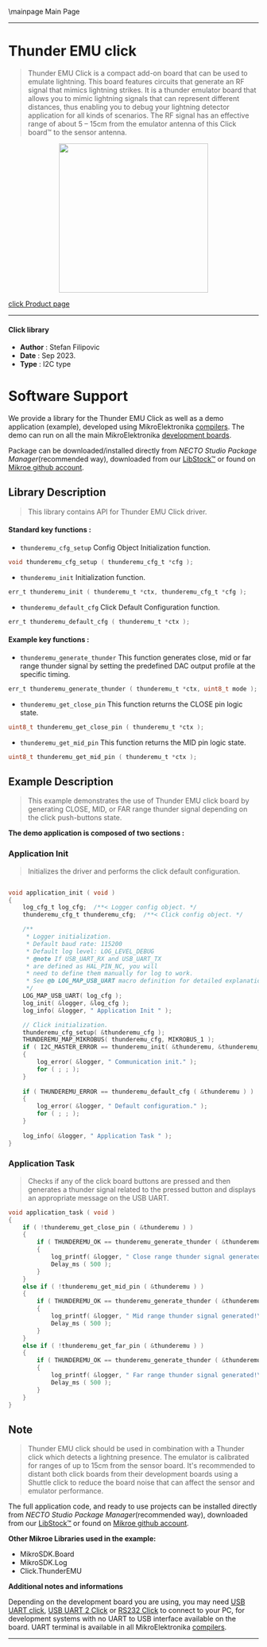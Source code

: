 \mainpage Main Page

---
# Thunder EMU click

> Thunder EMU Click is a compact add-on board that can be used to emulate lightning. This board features circuits that generate an RF signal that mimics lightning strikes. It is a thunder emulator board that allows you to mimic lightning signals that can represent different distances, thus enabling you to debug your lightning detector application for all kinds of scenarios. The RF signal has an effective range of about 5 – 15cm from the emulator antenna of this Click board™ to the sensor antenna.

<p align="center">
  <img src="https://download.mikroe.com/images/click_for_ide/thunderemu_click.png" height=300px>
</p>

[click Product page](https://www.mikroe.com/thunder-emu-click)

---


#### Click library

- **Author**        : Stefan Filipovic
- **Date**          : Sep 2023.
- **Type**          : I2C type


# Software Support

We provide a library for the Thunder EMU Click
as well as a demo application (example), developed using MikroElektronika
[compilers](https://www.mikroe.com/necto-studio).
The demo can run on all the main MikroElektronika [development boards](https://www.mikroe.com/development-boards).

Package can be downloaded/installed directly from *NECTO Studio Package Manager*(recommended way), downloaded from our [LibStock&trade;](https://libstock.mikroe.com) or found on [Mikroe github account](https://github.com/MikroElektronika/mikrosdk_click_v2/tree/master/clicks).

## Library Description

> This library contains API for Thunder EMU Click driver.

#### Standard key functions :

- `thunderemu_cfg_setup` Config Object Initialization function.
```c
void thunderemu_cfg_setup ( thunderemu_cfg_t *cfg );
```

- `thunderemu_init` Initialization function.
```c
err_t thunderemu_init ( thunderemu_t *ctx, thunderemu_cfg_t *cfg );
```

- `thunderemu_default_cfg` Click Default Configuration function.
```c
err_t thunderemu_default_cfg ( thunderemu_t *ctx );
```

#### Example key functions :

- `thunderemu_generate_thunder` This function generates close, mid or far range thunder signal by setting the predefined DAC output profile at the specific timing.
```c
err_t thunderemu_generate_thunder ( thunderemu_t *ctx, uint8_t mode );
```

- `thunderemu_get_close_pin` This function returns the CLOSE pin logic state.
```c
uint8_t thunderemu_get_close_pin ( thunderemu_t *ctx );
```

- `thunderemu_get_mid_pin` This function returns the MID pin logic state.
```c
uint8_t thunderemu_get_mid_pin ( thunderemu_t *ctx );
```

## Example Description

> This example demonstrates the use of Thunder EMU click board by generating
CLOSE, MID, or FAR range thunder signal depending on the click push-buttons state.

**The demo application is composed of two sections :**

### Application Init

> Initializes the driver and performs the click default configuration.

```c

void application_init ( void )
{
    log_cfg_t log_cfg;  /**< Logger config object. */
    thunderemu_cfg_t thunderemu_cfg;  /**< Click config object. */

    /** 
     * Logger initialization.
     * Default baud rate: 115200
     * Default log level: LOG_LEVEL_DEBUG
     * @note If USB_UART_RX and USB_UART_TX 
     * are defined as HAL_PIN_NC, you will 
     * need to define them manually for log to work. 
     * See @b LOG_MAP_USB_UART macro definition for detailed explanation.
     */
    LOG_MAP_USB_UART( log_cfg );
    log_init( &logger, &log_cfg );
    log_info( &logger, " Application Init " );

    // Click initialization.
    thunderemu_cfg_setup( &thunderemu_cfg );
    THUNDEREMU_MAP_MIKROBUS( thunderemu_cfg, MIKROBUS_1 );
    if ( I2C_MASTER_ERROR == thunderemu_init( &thunderemu, &thunderemu_cfg ) ) 
    {
        log_error( &logger, " Communication init." );
        for ( ; ; );
    }
    
    if ( THUNDEREMU_ERROR == thunderemu_default_cfg ( &thunderemu ) )
    {
        log_error( &logger, " Default configuration." );
        for ( ; ; );
    }
    
    log_info( &logger, " Application Task " );
}

```

### Application Task

> Checks if any of the click board buttons are pressed and then generates a thunder
signal related to the pressed button and displays an appropriate message on the USB UART.

```c
void application_task ( void )
{
    if ( !thunderemu_get_close_pin ( &thunderemu ) )
    {
        if ( THUNDEREMU_OK == thunderemu_generate_thunder ( &thunderemu, THUNDEREMU_MODE_CLOSE ) )
        {
            log_printf( &logger, " Close range thunder signal generated!\r\n\n" );
            Delay_ms ( 500 );
        }
    }
    else if ( !thunderemu_get_mid_pin ( &thunderemu ) )
    {
        if ( THUNDEREMU_OK == thunderemu_generate_thunder ( &thunderemu, THUNDEREMU_MODE_MID ) )
        {
            log_printf( &logger, " Mid range thunder signal generated!\r\n\n" );
            Delay_ms ( 500 );
        }
    }
    else if ( !thunderemu_get_far_pin ( &thunderemu ) )
    {
        if ( THUNDEREMU_OK == thunderemu_generate_thunder ( &thunderemu, THUNDEREMU_MODE_FAR ) )
        {
            log_printf( &logger, " Far range thunder signal generated!\r\n\n" );
            Delay_ms ( 500 );
        }
    }
}
```

## Note

> Thunder EMU click should be used in combination with a Thunder click which detects
a lightning presence. The emulator is calibrated for ranges of up to 15cm from the sensor board.
It's recommended to distant both click boards from their development boards using a Shuttle click
to reduce the board noise that can affect the sensor and emulator performance.

The full application code, and ready to use projects can be installed directly from *NECTO Studio Package Manager*(recommended way), downloaded from our [LibStock&trade;](https://libstock.mikroe.com) or found on [Mikroe github account](https://github.com/MikroElektronika/mikrosdk_click_v2/tree/master/clicks).

**Other Mikroe Libraries used in the example:**

- MikroSDK.Board
- MikroSDK.Log
- Click.ThunderEMU

**Additional notes and informations**

Depending on the development board you are using, you may need
[USB UART click](https://www.mikroe.com/usb-uart-click),
[USB UART 2 Click](https://www.mikroe.com/usb-uart-2-click) or
[RS232 Click](https://www.mikroe.com/rs232-click) to connect to your PC, for
development systems with no UART to USB interface available on the board. UART
terminal is available in all MikroElektronika
[compilers](https://shop.mikroe.com/compilers).

---
